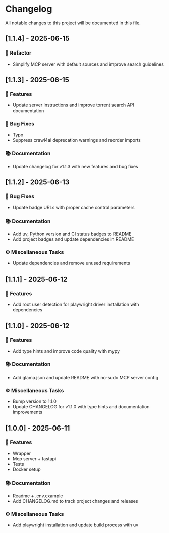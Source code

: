 # Changelog

All notable changes to this project will be documented in this file.

## [1.1.4] - 2025-06-15

### 🚜 Refactor

- Simplify MCP server with default sources and improve search guidelines

## [1.1.3] - 2025-06-15

### 🚀 Features

- Update server instructions and improve torrent search API documentation

### 🐛 Bug Fixes

- Typo
- Suppress crawl4ai deprecation warnings and reorder imports

### 📚 Documentation

- Update changelog for v1.1.3 with new features and bug fixes

## [1.1.2] - 2025-06-13

### 🐛 Bug Fixes

- Update badge URLs with proper cache control parameters

### 📚 Documentation

- Add uv, Python version and CI status badges to README
- Add project badges and update dependencies in README

### ⚙️ Miscellaneous Tasks

- Update dependencies and remove unused requirements

## [1.1.1] - 2025-06-12

### 🚀 Features

- Add root user detection for playwright driver installation with dependencies

## [1.1.0] - 2025-06-12

### 🚀 Features

- Add type hints and improve code quality with mypy

### 📚 Documentation

- Add glama.json and update README with no-sudo MCP server config

### ⚙️ Miscellaneous Tasks

- Bump version to 1.1.0
- Update CHANGELOG for v1.1.0 with type hints and documentation improvements

## [1.0.0] - 2025-06-11

### 🚀 Features

- Wrapper
- Mcp server + fastapi
- Tests
- Docker setup

### 📚 Documentation

- Readme + .env.example
- Add CHANGELOG.md to track project changes and releases

### ⚙️ Miscellaneous Tasks

- Add playwright installation and update build process with uv

<!-- generated by git-cliff -->
